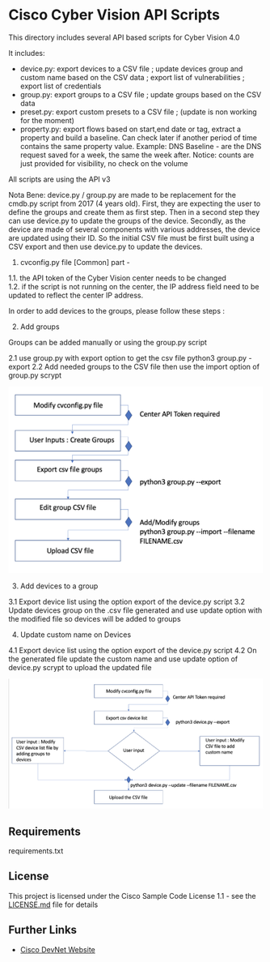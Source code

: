# Cisco Cyber Vision API Scripts

This directory includes several API based scripts for Cyber Vision 4.0

It includes:
 - device.py: export devices to a CSV file ; update devices group and custom name based on the CSV data ; export list of vulnerabilities ; export list of credentials
 - group.py: export groups to a CSV file ; update groups based on the CSV data
 - preset.py: export custom presets to a CSV file ; (update is non working for the moment)
 - property.py: export flows based on start,end date or tag, extract a property and build a baseline. Can check later if another period of time contains the same property value. Example: DNS Baseline - are the DNS request saved for a week, the same the week after. Notice: counts are just provided for visibility, no check on the volume

All scripts are using the API v3

 Nota Bene: device.py / group.py are made to be replacement for the cmdb.py script from 2017 (4 years old). First, they are expecting the user to define the groups and create them as first step. Then in a second step they can use device.py to update the groups of the device. Secondly, as the device are made of several components with various addresses, the device are updated using their ID. So the initial CSV file must be first built using a CSV export and then use device.py to update the devices.


1. cvconfig.py file [Common] part -  

1.1. the API token of the Cyber Vision center needs to be changed  
1.2. if the script is not running on the center, the IP address field need to be updated to reflect the center IP address.

In order to add devices to the groups, please follow these steps :

2. Add groups 

Groups can be added manually or using the group.py script 

2.1 use group.py with export option to get the csv file
         python3 group.py -export
2.2 Add needed groups to the CSV file then use the import option of group.py scrypt

![](2021-11-16-21-01-03.png)

3. Add devices to a group

3.1 Export device list using the option export of the device.py script
3.2 Update devices group on the .csv file generated and use update option with the modified file so devices will be added to groups

4. Update custom name on Devices

4.1 Export device list using the option export of the device.py script
4.2 On the generated file update the custom name and use update option of device.py scrypt to upload the updated file

![](2021-11-16-21-02-04.png)

## Requirements

requirements.txt

## License

This project is licensed under the Cisco Sample Code License 1.1 - see the [LICENSE.md](LICENSE.md) file for details

## Further Links

* [Cisco DevNet Website](https://developer.cisco.com)


